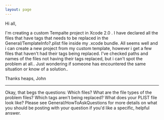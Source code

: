 ```yaml
---
layout: page
---
```


Hi all,

I'm creating a custom Tempalte project in Xcode 2.0 .  I have declared all the files that have tags that needs to be replaced in the General/TemplateInfo?.plist file inside my .xcode bundle.  All seems well and i can create a new project from my custom template, however i get a few files that haven't had their tags being replaced.
I've checked paths and names of the files not having their tags replaced, but i can't spot the problem at all.. Just wondering if someone has encountered the same situation or know of a solution..

Thanks heaps, John

----

Okay, that begs the questions: Which files? What are the file types of the problem files? Which tags aren't being replaced? What does your PLIST file look like? Please see General/HowToAskQuestions for more details on what you should be posting with your question if you'd like a specific, helpful answer.